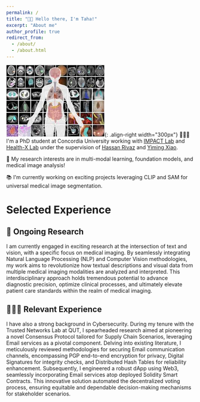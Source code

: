 ```yaml
---
permalink: /
title: "👋🏼 Hello there, I'm Taha!"
excerpt: "About me"
author_profile: true
redirect_from: 
  - /about/
  - /about.html
---
```




![Illustration of medical segmentation](/images/images.jpeg){: .align-right width="300px"}
👨🏻‍💻 I'm a PhD student at Concordia University working with [IMPACT Lab](https://users.encs.concordia.ca/~impact/) and [Health-X Lab](http://www.healthx-lab.ca/) under the supervision of [Hassan Rivaz](https://users.encs.concordia.ca/~hrivaz/) and [Yiming Xiao](https://yimingxiao.weebly.com/curriculum-vitae.html).

🔬 My research interests are in multi-modal learning, foundation models, and medical image analysis!

📚 I'm currently working on exciting projects leveraging CLIP and SAM for universal medical image segmentation.

<!-- 📽️ I am also interested in assisting others on their path in the world of Machine Learning and academia. -->

# Selected Experience

## 🤖 Ongoing Research
I am currently engaged in exciting research at the intersection of text and vision, with a specific focus on medical imaging. By seamlessly integrating Natural Language Processing (NLP) and Computer Vision methodologies, my work aims to revolutionize how textual descriptions and visual data from multiple medical imaging modalities are analyzed and interpreted. This interdisciplinary approach holds tremendous potential to advance diagnostic precision, optimize clinical processes, and ultimately elevate patient care standards within the realm of medical imaging. 

<!-- ## 📜 Reimplementing and Reproducing Papers
I have experience with independent research. I have implemented the Reward Constrained Policy Optimization paper into stable-baselines3 PPO and reproduced the original results by running and tracking experiments.

To accompany this work, I have submitted a blog post to the **ICLR** Blogposts Track communicating the paper's theory and my results.

Feel free to look at my specific [portfolio entry](https://sudo-boris.github.io/portfolio/RCPPO/). -->

## 👨🏻‍🔬 Relevant Experience
I have also a strong background in Cybersecurity. During my tenure with the Trusted Networks Lab at QUT, I spearheaded research aimed at pioneering a novel Consensus Protocol tailored for Supply Chain Scenarios, leveraging Email services as a pivotal component. Delving into existing literature, I meticulously reviewed methodologies for securing Email communication channels, encompassing PGP end-to-end encryption for privacy, Digital Signatures for integrity checks, and Distributed Hash Tables for reliability enhancement. Subsequently, I engineered a robust dApp using Web3, seamlessly incorporating Email services atop deployed Solidity Smart Contracts. This innovative solution automated the decentralized voting process, ensuring equitable and dependable decision-making mechanisms for stakeholder scenarios.

<!-- ## 📚 Teaching and Community Contributions
To further contribute to the Machine Learning community, I have a [YouTube](https://www.youtube.com/@borismeinardus) and [Medium](https://medium.com/@boris.meinardus) channel where I publish educational Machine Learning content. -->







